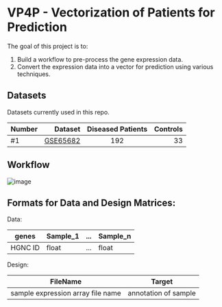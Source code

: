 VP4P - Vectorization of Patients for Prediction
===============================================


The goal of this project is to:
1. Build a workflow to pre-process the gene expression data.
2. Convert the expression data into a vector for prediction using various techniques.

Datasets
--------
Datasets currently used in this repo.

| Number | Dataset | Diseased Patients  | Controls  |
| --| -------------:|:-------------:| -----:|
| #1 | [GSE65682](https://www.ncbi.nlm.nih.gov/geo/query/acc.cgi?acc=GSE65682) | 192 | 33 |

Workflow
--------
![image](https://docs.google.com/drawings/d/e/2PACX-1vT6-VOHbKSqFBjj7mqUR3fjkDCmjRatVZxi0gMfYWZlzXAKHZQgIG8uz2aWCypW5LdI69YojDYG3j0R/pub?w=1319&h=685)

Formats for Data and Design Matrices:
-------------------------------------
Data:

| genes | Sample_1 | ... | Sample_n |
| ----- | -------- | --- | -------- |
| HGNC ID | float | ... | float |

Design:

| FileName | Target |
| -------- | ------ |
| sample expression array file name | annotation of sample |
